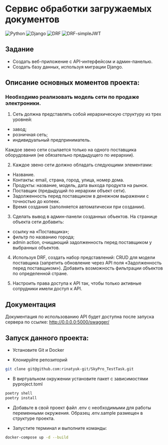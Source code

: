 # Сервис обработки загружаемых документов
![Python](https://img.shields.io/badge/Python-3.11.9-blue)
![Django](https://img.shields.io/badge/django-5.1.4-092E20?logo=django&logoColor=white)
![DRF](https://img.shields.io/badge/django--rest--framework-3.15.2-blue?labelColor=333333&logo=django&logoColor=white&color=blue)
![DRF-simpleJWT](https://img.shields.io/badge/django--rest--framework--simplejwt-5.3.1-blue?labelColor=333333&logo=django&logoColor=white&color=blue)

## Задание

- Создать веб-приложение с API-интерфейсом и админ-панелью.
- Создать базу данных, используя миграции Django.

## Описание основных моментов проекта:

### Необходимо реализовать модель сети по продаже электроники.
1. Сеть должна представлять собой иерархическую структуру из трех уровней:
- завод;
- розничная сеть;
- индивидуальный предприниматель.

Каждое звено сети ссылается только на одного поставщика оборудования (не обязательно предыдущего по иерархии).

2. Каждое звено сети должно обладать следующими элементами:
- Название.
- Контакты: email, страна, город, улица, номер дома. 
- Продукты: название, модель, дата выхода продукта на рынок.
- Поставщик (предыдущий по иерархии объект сети).
- Задолженность перед поставщиком в денежном выражении с точностью до копеек.
- Время создания (заполняется автоматически при создании).

3. Сделать вывод в админ-панели созданных объектов.
На странице объекта сети добавить:
- ссылку на «Поставщика»;
- фильтр по названию города;
- admin action, очищающий задолженность перед поставщиком у выбранных объектов.

4. Используя DRF, создать набор представлений:
CRUD для модели поставщика (запретить обновление через API поля «Задолженность перед поставщиком»).
Добавить возможность фильтрации объектов по определенной стране.

5. Настроить права доступа к API так, чтобы только активные сотрудники имели доступ к API.

## Документация
Документация по использованию API будет доступна после запуска сервера по ссылке: http://0.0.0.0:5000/swagger/

## Запуск данного проекта:

- Установите Git и Docker

- Клонируйте репозиторий 
```bash
git clone git@github.com:rinatyuk-git/SkyPro_TestTask.git
```

- В виртуальном окружении установите пакет с зависимостями pyproject.toml
```bash
poetry shell
poetry install
```

- Добавьте в свой проект файл .env с необходимыми для работы переменными окружения. Образец .env.sample размещен в структуре проекта.

- Запустите терминал и выполните команды:
```bash
docker-compose up -d --build    
```
